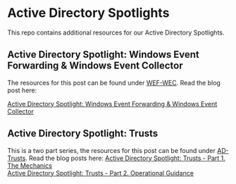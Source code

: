 # Active Directory Spotlights

This repo contains additional resources for our Active Directory Spotlights.

## Active Directory Spotlight: Windows Event Forwarding & Windows Event Collector

The resources for this post can be found under [WEF-WEC](/WEF-WEC).
Read the blog post here:

[Active Directory Spotlight: Windows Event Forwarding & Windows Event Collector](https://www.securesystems.de/blog/)

## Active Directory Spotlight: Trusts

This is a two part series, the resources for this post can be found under [AD-Trusts](/AD-Trusts).
Read the blog posts here:
[Active Directory Spotlight: Trusts - Part 1. The Mechanics](https://www.securesystems.de/blog/active-directory-spotlight-trusts-part-1-the-mechanics/)<br>
[Active Directory Spotlight: Trusts - Part 2. Operational Guidance](https://www.securesystems.de/blog/active-directory-spotlight-trusts-part-2-operational-guidance/)

